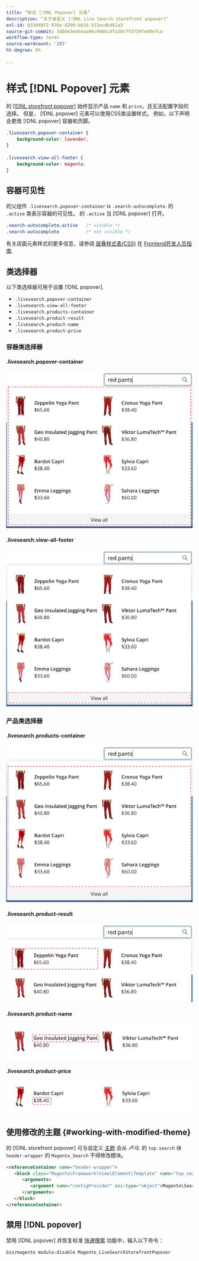 ```yaml
---
title: “样式 [!DNL Popover] 元素”
description: “关于自定义 [!DNL Live Search storefront popover]"
exl-id: 033049f2-976e-4299-b026-333ac4b481a3
source-git-commit: 3d0de3eeb4aa96c996bc9fa38cffd7597e89e7ca
workflow-type: tm+mt
source-wordcount: '203'
ht-degree: 0%

---
```


# 样式 [!DNL Popover] 元素

的 [[!DNL storefront popover]](storefront-popover.md) 始终显示产品 `name` 和 `price`，且无法配置字段的选择。 但是， [!DNL popover] 元素可以使用CSS类设置样式。 例如，以下声明会更改 [!DNL popover] 容器和页脚。

```css
.livesearch.popover-container {
    background-color: lavender;
}

.livesearch.view-all-footer {
    background-color: magenta;
}
```

## 容器可见性

的父组件 `.livesearch.popover-container` is `.search-autocomplete`.  的 `.active` 类表示容器的可见性。 的 `.active` 当 [!DNL popover] 打开。

```css
.search-autocomplete.active   /* visible */
.search-autocomplete          /* not visible */
```

有关店面元素样式的更多信息，请参阅 [层叠样式表(CSS)](https://developer.adobe.com/commerce/frontend-core/guide/css/) 在 [Frontend开发人员指南](https://developer.adobe.com/commerce/frontend-core/guide/).

## 类选择器

以下类选择器可用于设置 [!DNL popover].

* `.livesearch.popover-container`
* `.livesearch.view-all-footer`
* `.livesearch.products-container`
* `.livesearch.product-result`
* `.livesearch.product-name`
* `.livesearch.product-price`

### 容器类选择器

#### .livesearch.popover-container

![[!DNL Popover] 容器](assets/livesearch-popover-container.png)

#### .livesearch.view-all-footer

![查看所有页脚](assets/livesearch-view-all-footer.png)

### 产品类选择器

#### .livesearch.products-container

![产品容器](assets/livesearch-product-container.png)

#### .livesearch.product-result

![产品结果](assets/livesearch-product-result.png)

#### .livesearch.product-name

![产品名称](assets/livesearch-product-name.png)

#### .livesearch.product-price

![产品价格](assets/livesearch-product-price.png)

## 使用修改的主题 {#working-with-modified-theme}

的 [!DNL storefront popover] 可与自定义 [主题](https://developer.adobe.com/commerce/frontend-core/guide/themes/) 会从 *卢马*. 的 `top.search` 块 `header-wrapper` 的 `Magento_Search` 不得修改模块。

```html
<referenceContainer name="header-wrapper">
   <block class="Magento\Framework\View\Element\Template" name="top.search" as="topSearch" template="Magento_Search::form.mini.phtml">
      <arguments>
         <argument name="configProvider" xsi:type="object">Magento\Search\ViewModel\ConfigProvider</argument>
      </arguments>
   </block>
</referenceContainer>
```

## 禁用 [!DNL popover]

禁用 [!DNL popover] 并恢复标准 [快速搜索](https://experienceleague.adobe.com/docs/commerce-admin/catalog/catalog/search/search.html#quick-search) 功能中，输入以下命令：

```bash
bin/magento module:disable Magento_LiveSearchStorefrontPopover
```
